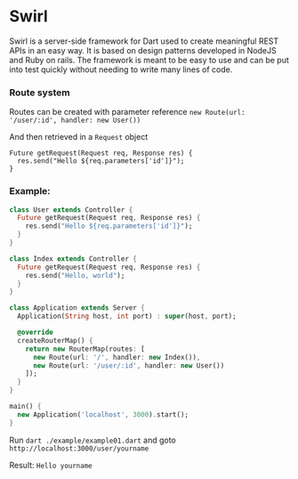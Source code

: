 # Swirl

Swirl is a server-side framework for Dart used to create meaningful REST APIs in an easy way. It is based on design patterns developed in NodeJS and Ruby on rails. The framework is meant to be easy to use
  and can be put into test quickly without needing to write many lines of code. 
  
### Route system

Routes can be created with parameter reference
`new Route(url: '/user/:id', handler: new User())`

And then retrieved in a `Request` object
```
Future getRequest(Request req, Response res) {
  res.send("Hello ${req.parameters['id']}");
}
```

### Example:

```dart
class User extends Controller {
  Future getRequest(Request req, Response res) {
    res.send("Hello ${req.parameters['id']}");
  }
}

class Index extends Controller {
  Future getRequest(Request req, Response res) {
    res.send("Hello, world");
  }
}

class Application extends Server {
  Application(String host, int port) : super(host, port);

  @override
  createRouterMap() {
    return new RouterMap(routes: [
      new Route(url: '/', handler: new Index()),
      new Route(url: '/user/:id', handler: new User())
    ]);
  }
}

main() {
  new Application('localhost', 3000).start();
}

```

Run `dart ./example/example01.dart` and goto `http://localhost:3000/user/yourname`

Result:
`Hello yourname`